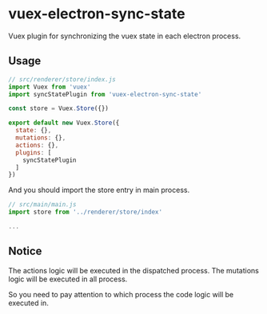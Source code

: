 # vuex-electron-sync-state

Vuex plugin for synchronizing the vuex state in each electron process.

## Usage
```javascript
// src/renderer/store/index.js
import Vuex from 'vuex'
import syncStatePlugin from 'vuex-electron-sync-state'

const store = Vuex.Store({})

export default new Vuex.Store({
  state: {},
  mutations: {},
  actions: {},
  plugins: [
    syncStatePlugin
  ]
})
```

And you should import the store entry in main process.
```javascript
// src/main/main.js
import store from '../renderer/store/index'

...
```

## Notice

The actions logic will be executed in the dispatched process. The mutations logic will be executed in all process.

So you need to pay attention to which process the code logic will be executed in.

